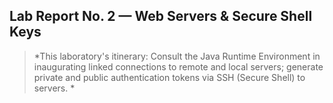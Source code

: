 ## Lab Report No. 2 &mdash; Web Servers & Secure Shell Keys
> *This laboratory's itinerary: Consult the Java Runtime Environment in inaugurating linked connections to remote and local servers; generate private and public authentication tokens via SSH (Secure Shell) to  servers. * 
